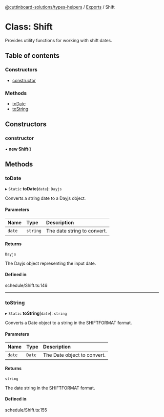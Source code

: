 [@cuttinboard-solutions/types-helpers](../README.md) / [Exports](../modules.md) / Shift

# Class: Shift

Provides utility functions for working with shift dates.

## Table of contents

### Constructors

- [constructor](Shift.md#constructor)

### Methods

- [toDate](Shift.md#todate)
- [toString](Shift.md#tostring)

## Constructors

### constructor

• **new Shift**()

## Methods

### toDate

▸ `Static` **toDate**(`date`): `Dayjs`

Converts a string date to a Dayjs object.

#### Parameters

| Name | Type | Description |
| :------ | :------ | :------ |
| `date` | `string` | The date string to convert. |

#### Returns

`Dayjs`

The Dayjs object representing the input date.

#### Defined in

schedule/Shift.ts:146

___

### toString

▸ `Static` **toString**(`date`): `string`

Converts a Date object to a string in the SHIFTFORMAT format.

#### Parameters

| Name | Type | Description |
| :------ | :------ | :------ |
| `date` | `Date` | The Date object to convert. |

#### Returns

`string`

The date string in the SHIFTFORMAT format.

#### Defined in

schedule/Shift.ts:155
